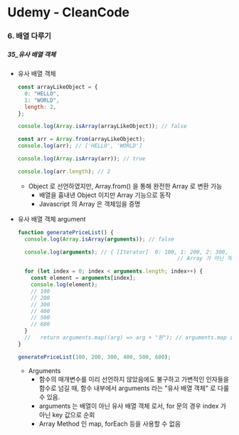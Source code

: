 # Udemy - CleanCode

### 6. 배열 다루기

##### 35_유사 배열 객체

* 유사 배열 객체

  ```javascript
  const arrayLikeObject = {
    0: "HELLO",
    1: "WORLD",
    length: 2,
  };
  
  console.log(Array.isArray(arrayLikeObject)); // false
  
  const arr = Array.from(arrayLikeObject);
  console.log(arr); // ['HELLO', 'WORLD']
  
  console.log(Array.isArray(arr)); // true
  
  console.log(arr.length); // 2
  ```
  
  * Object 로 선언하였지만, Array.from() 을 통해 완전한 Array 로 변환 가능
    * 배열을 흉내낸 Object 이지만 Array 기능으로 동작
    * Javascript 의 Array 은 객체임을 증명



* 유사 배열 객체 argument

  ```javascript
  function generatePriceList() {
    console.log(Array.isArray(arguments)); // false
  
    console.log(arguments); // { [Iterator]  0: 100, 1: 200, 2: 300, 3: 400, 4: 500, 5: 600 }
    												// Array 가 아닌 객체 (유사 배열 객체)
  
    for (let index = 0; index < arguments.length; index++) {
      const element = arguments[index];
      console.log(element);
      // 100
      // 200
      // 300
      // 400
      // 500
      // 600
    }
    //   return arguments.map((arg) => arg + "원"); // arguments.map is not a function
  }
  
  generatePriceList(100, 200, 300, 400, 500, 600);
  ```

  * Arguments
    *  함수의 매개변수를 미리 선언하지 않았음에도 불구하고 가변적인 인자들을 함수로 넘길 때, 함수 내부에서 arguments 라는 "유사 배열 객체" 로 다룰 수 있음.
    * arguments 는 배열이 아닌 유사 배열 객체 로서, for 문의 경우 index 가 아닌 key 값으로 순회
    * Array Method 인 map, forEach 등을 사용할 수 없음
